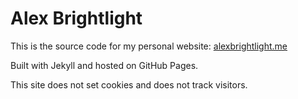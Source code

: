 # Alex Brightlight

This is the source code for my personal website: [alexbrightlight.me](https://alexbrightlight.me)

Built with Jekyll and hosted on GitHub Pages.

This site does not set cookies and does not track visitors.